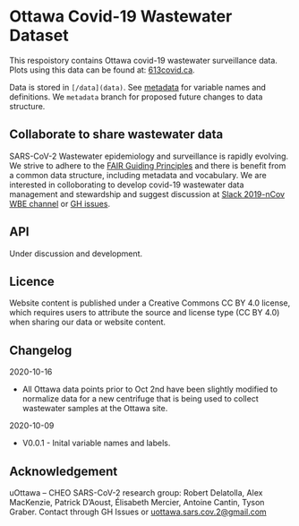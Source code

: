 # Ottawa Covid-19 Wastewater Dataset

This respoistory contains Ottawa covid-19 wastewater surveillance data. Plots using this data can be found at: [613covid.ca](https://613covid.ca/wastewater).

Data is stored in `[/data](data)`. See [metadata](metadata.md) for variable names and definitions. We `metadata` branch for proposed future changes to data structure. 

## Collaborate to share wastewater data

SARS-CoV-2 Wastewater epidemiology and surveillance is rapidly evolving. We strive to adhere to the [FAIR Guiding Principles](https://www.go-fair.org/fair-principles/) and there is benefit from a common data structure, including metadata and vocabulary. We are interested in colloborating to develop covid-19 wastewater data management and stewardship and suggest discussion at [Slack 2019-nCov WBE channel](https://2019-ncovwbe.slack.com) or [GH issues](https://github.com/Big-Life-Lab/covid-19-wastewater/issues). 

## API

Under discussion and development.

## Licence 

Website content is published under a Creative Commons CC BY 4.0 license, which requires users to attribute the source and license type (CC BY 4.0) when sharing our data or website content.

## Changelog

2020-10-16

- All Ottawa data points prior to Oct 2nd have been slightly modified to normalize data for a new centrifuge that is being used to collect wastewater samples at the Ottawa site.

2020-10-09

- V0.0.1 - Inital variable names and labels.

## Acknowledgement

uOttawa – CHEO SARS-CoV-2 research group: Robert Delatolla, Alex MacKenzie, Patrick D’Aoust, Élisabeth Mercier, Antoine Cantin, Tyson Graber. Contact through GH Issues or uottawa.sars.cov.2@gmail.com
